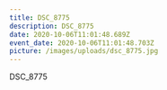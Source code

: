 ```yaml
---
title: DSC_8775
description: DSC_8775
date: 2020-10-06T11:01:48.689Z
event_date: 2020-10-06T11:01:48.703Z
picture: /images/uploads/dsc_8775.jpg
---
```

DSC_8775